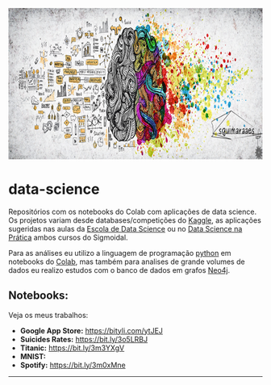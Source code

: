 <p  align="center">
 <img src='https://github.com/guimaraaes/data-science/blob/master/assets/data.png' height=300/>
 </p>

# data-science
Repositórios com os notebooks do Colab com aplicações de data science. Os projetos variam desde databases/competições do [Kaggle](https://www.kaggle.com/), as aplicações sugeridas nas aulas da [Escola de Data Science](https://escola.sigmoidal.ai/) ou no [Data Science na Prática](https://curso.datasciencenapratica.com/) ambos cursos do Sigmoidal.

Para as análises eu utilizo a linguagem de programação [python](https://www.python.org/) em notebooks do [Colab](https://colab.research.google.com/), mas também para analises de grande volumes de dados eu realizo estudos com o banco de dados em grafos [Neo4j](http://neo4j.com/).
 
## Notebooks:
Veja os meus trabalhos:

* **Google App Store:** https://bityli.com/ytJEJ
* **Suicides Rates:** https://bit.ly/3o5LRBJ
* **Titanic:** https://bit.ly/3m3YXgV
* **MNIST:** 
* **Spotify:** https://bit.ly/3m0xMne



---
